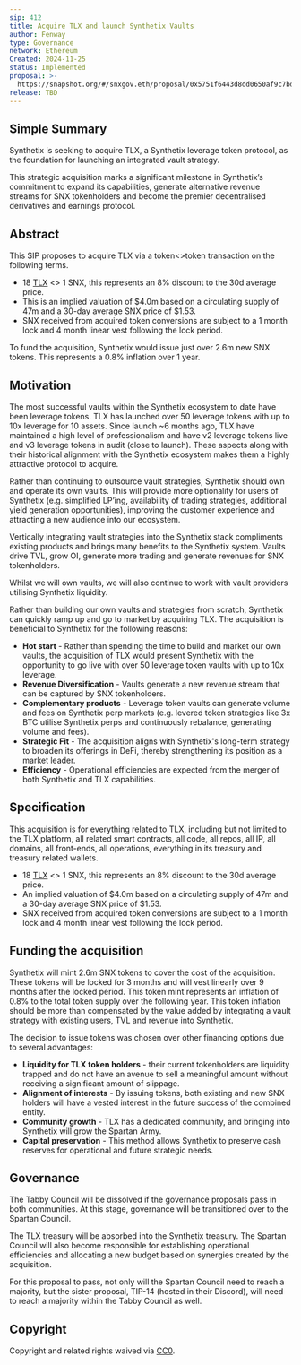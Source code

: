 ```yaml
---
sip: 412
title: Acquire TLX and launch Synthetix Vaults
author: Fenway
type: Governance
network: Ethereum
Created: 2024-11-25
status: Implemented
proposal: >-
  https://snapshot.org/#/snxgov.eth/proposal/0x5751f6443d8dd0650af9c7bdfcdffe30c0a4871511ef7135603ddcc806a5f097
release: TBD
---
```


## Simple Summary
Synthetix is seeking to acquire TLX, a Synthetix leverage token protocol, as the foundation for launching an integrated vault strategy.

This strategic acquisition marks a significant milestone in Synthetix’s commitment to expand its capabilities, generate alternative revenue streams for SNX tokenholders and become the premier decentralised derivatives and earnings protocol.

## Abstract
This SIP proposes to acquire TLX via a token<>token transaction on the following terms.
- 18 [TLX](https://optimistic.etherscan.io/token/0xd9cc3d70e730503e7f28c1b407389198c4b75fa2) <> 1 SNX, this represents an 8% discount to the 30d average price.
- This is an implied valuation of $4.0m based on a circulating supply of 47m and a 30-day average SNX price of $1.53.
- SNX received from acquired token conversions are subject to a 1 month lock and 4 month linear vest following the lock period.

To fund the acquisition, Synthetix would issue just over 2.6m new SNX tokens. This represents a 0.8% inflation over 1 year.

## Motivation
The most successful vaults within the Synthetix ecosystem to date have been leverage tokens. TLX has launched over 50 leverage tokens with up to 10x leverage for 10 assets. Since launch ~6 months ago, TLX have maintained a high level of professionalism and have v2 leverage tokens live and v3 leverage tokens in audit (close to launch). These aspects along with their historical alignment with the Synthetix ecosystem makes them a highly attractive protocol to acquire.

Rather than continuing to outsource vault strategies, Synthetix should own and operate its own vaults. This will provide more optionality for users of Synthetix (e.g. simplified LP’ing, availability of trading strategies, additional yield generation opportunities), improving the customer experience and attracting a new audience into our ecosystem.

Vertically integrating vault strategies into the Synthetix stack compliments existing products and brings many benefits to the Synthetix system. Vaults drive TVL, grow OI, generate more trading and generate revenues for SNX tokenholders.

Whilst we will own vaults, we will also continue to work with vault providers utilising Synthetix liquidity.

Rather than building our own vaults and strategies from scratch, Synthetix can quickly ramp up and go to market by acquiring TLX. The acquisition is beneficial to Synthetix for the following reasons:
- **Hot start** - Rather than spending the time to build and market our own vaults, the acquisition of TLX would present Synthetix with the opportunity to go live with over 50 leverage token vaults with up to 10x leverage.
- **Revenue Diversification** - Vaults generate a new revenue stream that can be captured by SNX tokenholders.
- **Complementary products** - Leverage token vaults can generate volume and fees on Synthetix perp markets (e.g. levered token strategies like 3x BTC utilise Synthetix perps and continuously rebalance, generating volume and fees).
- **Strategic Fit** - The acquisition aligns with Synthetix's long-term strategy to broaden its offerings in DeFi, thereby strengthening its position as a market leader.
- **Efficiency** - Operational efficiencies are expected from the merger of both Synthetix and TLX capabilities.

## Specification
This acquisition is for everything related to TLX, including but not limited to the TLX platform, all related smart contracts, all code, all repos, all IP, all domains, all front-ends, all operations, everything in its treasury and treasury related wallets.
- 18 [TLX](https://optimistic.etherscan.io/token/0xd9cc3d70e730503e7f28c1b407389198c4b75fa2) <> 1 SNX, this represents an 8% discount to the 30d average price.
- An implied valuation of $4.0m based on a circulating supply of 47m and a 30-day average SNX price of $1.53.
- SNX received from acquired token conversions are subject to a 1 month lock and 4 month linear vest following the lock period.

## Funding the acquisition
Synthetix will mint 2.6m SNX tokens to cover the cost of the acquisition. These tokens will be locked for 3 months and will vest linearly over 9 months after the locked period. This token mint represents an inflation of 0.8% to the total token supply over the following year. This token inflation should be more than compensated by the value added by integrating a vault strategy with existing users, TVL and revenue into Synthetix.

The decision to issue tokens was chosen over other financing options due to several advantages:
- **Liquidity for TLX token holders** - their current tokenholders are liquidity trapped and do not have an avenue to sell a meaningful amount without receiving a significant amount of slippage.
- **Alignment of interests** - By issuing tokens, both existing and new SNX holders will have a vested interest in the future success of the combined entity.
- **Community growth** - TLX has a dedicated community, and bringing into Synthetix will grow the Spartan Army. 
- **Capital preservation** - This method allows Synthetix to preserve cash reserves for operational and future strategic needs.

## Governance
The Tabby Council will be dissolved if the governance proposals pass in both communities. At this stage, governance will be transitioned over to the Spartan Council.

The TLX treasury will be absorbed into the Synthetix treasury. The Spartan Council will also become responsible for establishing operational efficiencies and allocating a new budget based on synergies created by the acquisition.

For this proposal to pass, not only will the Spartan Council need to reach a majority, but the sister proposal, TIP-14 (hosted in their Discord), will need to reach a majority within the Tabby Council as well.

## Copyright
Copyright and related rights waived via [CC0](https://creativecommons.org/publicdomain/zero/1.0/).

